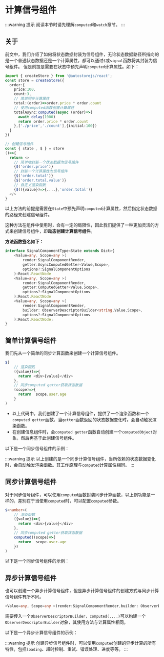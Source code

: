# 计算信号组件
 
:::warning 提示
阅读本节时请先理解`computed`和`watch`章节。
:::

## 关于

前文中，我们介绍了如何将状态数据封装为信号组件，无论状态数据路径所指向的是一个普通状态数据还是一个计算属性，都可以通过`$`或`signal`函数将其封装为信号组件。
但是前提是需要在状态中预先声明`computed`计算属性。如下：

```ts {20-26}
import { createStore } from '@autostorejs/react';
const store = createStore({
  order:{
    price:100,
    count:3,
    // 简单同步计算属性
    total:(order)=>order.price * order.count
    // 使用computed函数创建计算属性
    totalAsync:computed(async (order)=>{
      await delay(1000)
      return order.price * order.count
    },['./price','./count'],{initial:100})
  }
})

// 创建信号组件
const { state , $ } = store
()=>{
  return <>
    // 简单地封装一个状态数据为信号组件
    {$('order.price')}
    // 封装一个计算属性为信号组件
    {$('order.total')}
    {$('order.total.value')}
    // 自定义渲染函数
    {$(({value})=>{....},'order.total')}
  </>
}
```

以上方法的前提是需要在`State`中预先声明`computed`计算属性，然后指定状态数据的路径来创建信号组件。

这种方法在组件中使用时，会有一定的局限性，因此我们提供了一种更加灵活的方式来创建信号组件，即**动态创建计算信号组件**。
 

**方法函数签名如下：**

```ts 
interface SignalComponentType<State extends Dict>{
    <Value=any, Scope=any >(
        render:SignalComponentRender,
        getter:AsyncComputedGetter<Value,Scope>,
        options?:SignalComponentOptions
    ):React.ReactNode
    <Value=any, Scope=any >(
        render:SignalComponentRender,
        getter:ComputedGetter<Value,Scope>,
        options?:SignalComponentOptions
    ):React.ReactNode
    <Value=any, Scope=any >(
        render:SignalComponentRender,
        builder: ObserverDescriptorBuilder<string,Value,Scope>,
        options?:SignalComponentOptions
    ):React.ReactNode;
}
```

## 简单计算信号组件

我们先从一个简单的同步计算函数来创建一个计算信号组件。


```ts   {3-5,7-9}
$(
    // 渲染函数
    ({value})=>{
      return <div>{value}</div>
    },
    // 同步computed getter获取状态数据
    (scope)=>{
      return  scope.user.age
    }
) 
```

-  以上代码中，我们创建了一个计算信号组件，提供了一个渲染函数和一个`computed getter`函数，当`getter`函数返回的状态数据变化时，会自动触发渲染函数。
-  在创建信息组件时，会`computed getter`函数自动创建一个`computedObject`对象，然后再基于此创建信号组件。



以下是一个同步信号组件的示例：

<demo react="signals/signalDynamicBase.tsx"/>

:::warning 提示
以上创建的是一个同步计算信号组件，当所依赖的状态数据变化时，会自动触发渲染函数。其工作原理与`computed`计算属性相同。
:::


## 同步计算信号组件

对于同步信号组件，可以使用`computed`函数封装同步计算函数，以上例功能是一样的，差别在于当使用`computed`时，可以配置`computed`参数。

```ts   {3-5,7-9}
$<number>(
    // 渲染函数
    ({value})=>{
      return <div>{value}</div>
    },
    // 同步computed getter获取状态数据
    computed((scope)=>{
      return  scope.user.age
    })
) 
```
 

以下是一个同步信号组件的示例：

<demo react="signals/signalDynamicComputed.tsx"/>

## 异步计算信号组件

也可以创建一个异步计算信号组件，但是异步计算信号组件的创建方式与同步计算信号组件有所不同。

```ts 
<Value=any, Scope=any >(render:SignalComponentRender,builder: ObserverDescriptorBuilder<string,Value,Scope>):React.ReactNode;
```

需要传入一个`ObserverDescriptorBuilder`，`computed(....)`可以构建一个`ObserverDescriptorBuilder`对象，其使用方法与计算属性相同。 

以下是一个异步计算信号组件的示例：

<demo react="signals/signalDynamicAsync.tsx"/>
 

:::warning 提示
创建异步信号组件时，可以使用`computed`创建的异步计算的所有特性，包括`loading`、超时控制、重试、错误处理、进度等等。
:::
 
